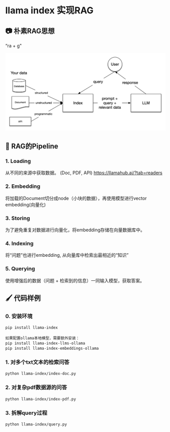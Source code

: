 # llama index 实现RAG

## 📷 朴素RAG思想
“ra + g" 

![Basic RAG](./assets/basic_rag.png)


## 🧹 RAG的Pipeline

### 1. Loading
从不同的来源中获取数据。  (Doc, PDF, API)
https://llamahub.ai/?tab=readers

### 2. Embedding 
将加载的Document切分成node（小块的数据），再使用模型进行vector embedding(向量化)

### 3. Storing
为了避免重复对数据进行向量化，将embedding存储在向量数据库中。

### 4. Indexing
将“问题”也进行embedding, 从向量库中检索出最相近的“知识”

### 5. Querying
使用增强后的数据（问题 + 检索到的信息）一同输入模型，获取答案。



## 🖌️ 代码样例

### 0. 安装环境

```
pip install llama-index

如果配置ollama本地模型，需要额外安装：
pip install llama-index-llms-ollama
pip install llama-index-embeddings-ollama
```

### 1. 对多个txt文本的检索问答
```
python llama-index/index-doc.py
```

### 2. 对复杂pdf数据源的问答
```
python llama-index/index-pdf.py
```

### 3. 拆解query过程
```
python llama-index/query.py
```
